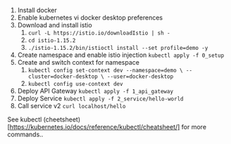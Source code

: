 1. Install docker 
2. Enable kubernetes vi docker desktop preferences 
4. Download and install istio
   1. ``curl -L https://istio.io/downloadIstio | sh -``
   2. ``cd istio-1.15.2``
   3. ``./istio-1.15.2/bin/istioctl install --set profile=demo -y``
5. Create namespace and enable istio injection ``kubectl apply -f 0_setup``
6. Create and switch context for namespace 
   1. ``kubectl config set-context dev --namespace=demo \
      --cluster=docker-desktop \
      --user=docker-desktop ``
   2. ``kubectl config use-context dev``
7. Deploy API Gateway ``kubectl apply -f 1_api_gateway``
8. Deploy Service ``kubectl apply -f 2_service/hello-world``
9. Call service v2 ``curl localhost/hello``



See kubectl (cheetsheet)[https://kubernetes.io/docs/reference/kubectl/cheatsheet/] for more commands.. 
